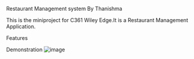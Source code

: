 Restaurant Management system By Thanishma

This is the miniproject for C361 Wiley Edge.It is a Restaurant Management Application.

Features

Demonstration
![image](https://github.com/thanishma/project1/assets/73327713/521826f9-e037-44ba-ab22-c7dc5362851c)


